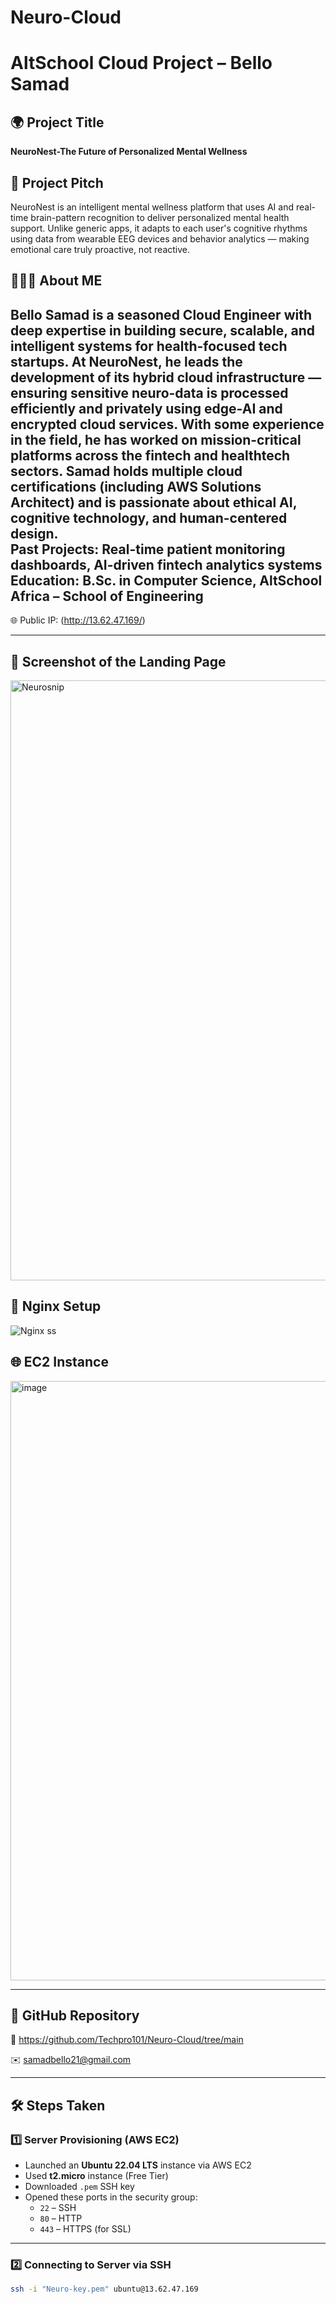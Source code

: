 # Neuro-Cloud
# AltSchool Cloud Project – Bello Samad

## 🌍 Project Title
**NeuroNest-The Future of Personalized Mental Wellness**

## 🧠 Project Pitch
NeuroNest is an intelligent mental wellness platform that uses AI and real-time brain-pattern recognition to deliver personalized mental health support. Unlike generic apps, it adapts to each user's cognitive rhythms using data from wearable EEG devices and behavior analytics — making emotional care truly proactive, not reactive.

## 👩🏽‍💻 About ME
Bello Samad is a seasoned Cloud Engineer with deep expertise in building secure, scalable, and intelligent systems for health-focused tech startups. At NeuroNest, he leads the development of its hybrid cloud infrastructure — ensuring sensitive neuro-data is processed efficiently and privately using edge-AI and encrypted cloud services. With some experience in the field, he has worked on mission-critical platforms across the fintech and healthtech sectors. Samad holds multiple cloud certifications (including AWS Solutions Architect) and is passionate about ethical AI, cognitive technology, and human-centered design.
    <br>Past Projects: Real-time patient monitoring dashboards, AI-driven fintech analytics systems <br>
    Education: B.Sc. in Computer Science, AltSchool Africa – School of Engineering
---


🌐 Public IP: (http://13.62.47.169/)

---

## 📸 Screenshot of the Landing Page
<img width="960" alt="Neurosnip" src="https://github.com/user-attachments/assets/ac640e4d-d66c-4984-afbc-66308068b39a" />

## 🔧  Nginx Setup
![Nginx ss](https://github.com/user-attachments/assets/a8d9c5a4-5d8b-4004-a934-4129317cadc3)

## 🌐 EC2 Instance
<img width="959" alt="image" src="https://github.com/user-attachments/assets/c7379781-e19e-46d8-be2f-1969cfccd073" />



---

## 🔗 GitHub Repository

📁 https://github.com/Techpro101/Neuro-Cloud/tree/main

✉️ samadbello21@gmail.com

---

## 🛠️ Steps Taken

### 1️⃣ Server Provisioning (AWS EC2)
- Launched an **Ubuntu 22.04 LTS** instance via AWS EC2
- Used **t2.micro** instance (Free Tier)
- Downloaded `.pem` SSH key
- Opened these ports in the security group:
  - `22` – SSH
  - `80` – HTTP
  - `443` – HTTPS (for SSL)

---

### 2️⃣ Connecting to Server via SSH
```bash
ssh -i "Neuro-key.pem" ubuntu@13.62.47.169
